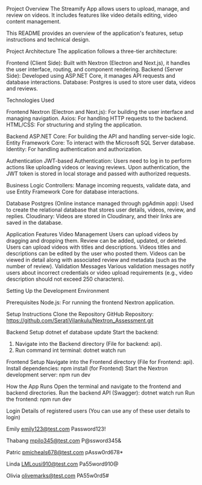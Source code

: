 Project Overview
The Streamify App allows users to upload, manage, and review on videos. It includes features like video details editing, video content management.

This README provides an overview of the application's features, setup instructions and technical design.

Project Architecture
The application follows a three-tier architecture:

Frontend (Client Side): Built with Nextron (Electron and Next.js), it handles the user interface, routing, and component rendering.
Backend (Server Side): Developed using ASP.NET Core, it manages API requests and database interactions.
Database: Postgres is used to store user data, videos and reviews.

Technologies Used

Frontend
Nextron (Electron and Next.js): For building the user interface and managing navigation.
Axios: For handling HTTP requests to the backend.
HTML/CSS: For structuring and styling the application.

Backend
ASP.NET Core: For building the API and handling server-side logic.
Entity Framework Core: To interact with the Microsoft SQL Server database.
Identity: For handling authentication and authorization.

Authentication
JWT-based Authentication: Users need to log in to perform actions like uploading videos or leaving reviews. Upon authentication, the JWT token is stored in local storage and passed with authorized requests.

Business Logic
Controllers: Manage incoming requests, validate data, and use Entity Framework Core for database interactions.

Database
Postgres (Online instance managed through pgAdmin app): Used to create the relational database that stores user details, videos, review, and replies.
Cloudinary: Videos are stored in Cloudinary, and their links are saved in the database.

Application Features
Video Management
Users can upload videos by dragging and dropping them.
Review can be added, updated, or deleted.
Users can upload videos with titles and descriptions.
Videos titles and descriptions can be edited by the user who posted them.
Videos can be viewed in detail along with associated review and metadata (such as the number of review).
Validation Messages
Various validation messages notify users about incorrect credentials or video upload requirements (e.g., video description should not exceed 250 characters).

Setting Up the Development Environment

Prerequisites
Node.js: For running the frontend Nextron application.

Setup Instructions
Clone the Repository
GitHub Repository: https://github.com/SeratiVilankulu/Nextron_Assessment.git

Backend Setup
dotnet ef database update
Start the backend:

1. Navigate into the Backend directory (File for backend: api).
2. Run command int terminal: dotnet watch run

Frontend Setup
Navigate into the Frontend directory (File for Frontend: api).
Install dependencies: npm install (for Frontend)
Start the Nextron development server: npm run dev

How the App Runs
Open the terminal and navigate to the frontend and backend directories.
Run the backend API (Swagger): dotnet watch run
Run the frontend: npm run dev

Login Details of registered users (You can use any of these user details to login)

Emily
emily123@test.com
Password123!

Thabang
mpilo345@test.com
P@ssword345&

Patric
pmicheals678@test.com
pAssw0rd678*

Linda
LMLousi910@test.com
Pa55word910@

Olivia
olivemarks@test.com
PA55w0rd5#